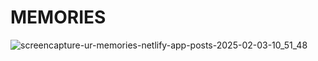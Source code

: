 # MEMORIES
![screencapture-ur-memories-netlify-app-posts-2025-02-03-10_51_48](https://github.com/user-attachments/assets/de948fff-55fe-4d30-9053-4951b84ef213)
